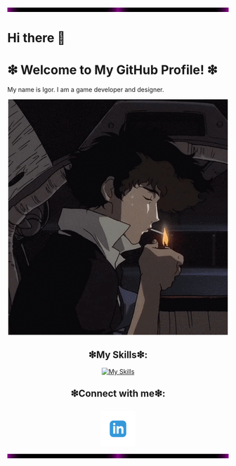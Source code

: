 <div align="center">
  <img src="./line.gif" alt="line" width="100%" height="10px" />
</div>

# Hi there 👋  
# ❇ Welcome to My GitHub Profile! ❇  
My name is Igor. I am a game developer and designer.  

<div align="center">
  <img src="./smoke.gif" alt="smoke" />
</div>

## <div align="center">❇My Skills❇:</div>  
<div align="center">
  <a href="https://skillicons.dev">
    <img src="https://skillicons.dev/icons?i=arch,blender,discord,godot,github,arduino,linux,py&perline=10" alt="My Skills" />
  </a>
</div>

## <div align="center">❇Connect with me❇:</div>
<div align="center">
  <a href="https://www.linkedin.com/in/igor-tursinbaev">
    <img src="./in.png" alt="LinkedIn" width="80" height="80" style="margin-top: 10px; margin-bottom: 10px;" />
  </a>
</div>

<div align="center">
  <img src="./line.gif" alt="line" width="100%" height="10px" />
</div>
